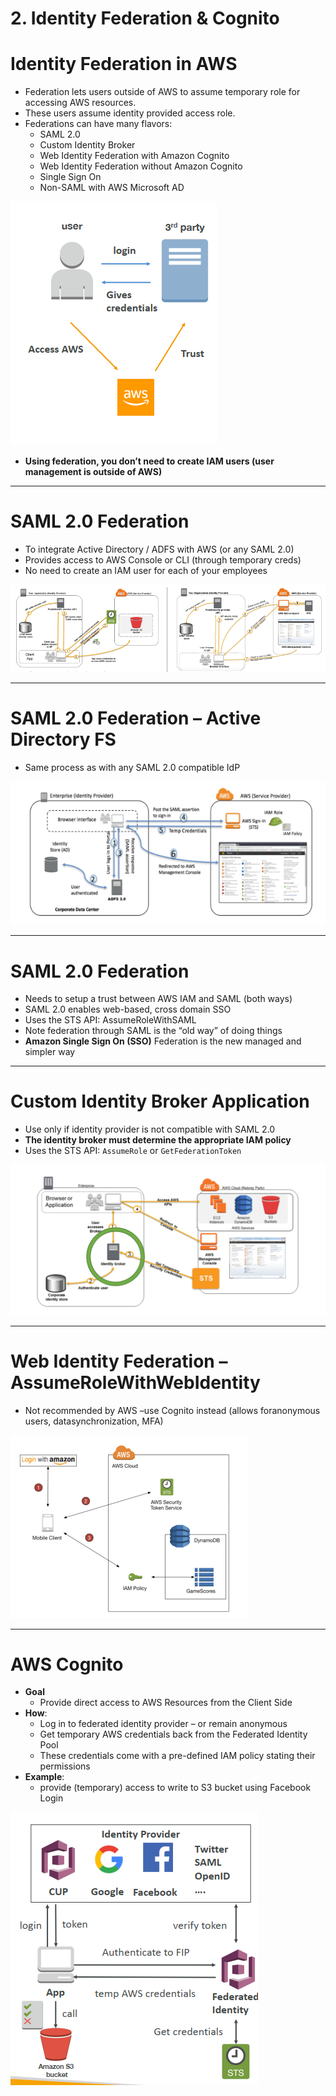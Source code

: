 # 2. Identity Federation & Cognito

# Identity Federation in AWS

- Federation lets users outside of AWS to assume temporary role for accessing AWS resources.
- These users assume identity provided access role.
- Federations can have many flavors:
    - SAML 2.0
    - Custom Identity Broker
    - Web Identity Federation with Amazon Cognito
    - Web Identity Federation without Amazon Cognito
    - Single Sign On
    - Non-SAML with AWS Microsoft AD

![2%20Identity%20Federation%20Cognito/Untitled.png](2%20Identity%20Federation%20Cognito/Untitled.png)

- **Using federation, you don’t need to create IAM users (user management is outside of AWS)**

---

# SAML 2.0 Federation

- To integrate Active Directory / ADFS with AWS (or any SAML 2.0)
- Provides access to AWS Console or CLI (through temporary creds)
- No need to create an IAM user for each of your employees

![2%20Identity%20Federation%20Cognito/Untitled%201.png](2%20Identity%20Federation%20Cognito/Untitled%201.png)

---

# SAML 2.0 Federation – Active Directory FS

- Same process as with any SAML 2.0 compatible IdP

![2%20Identity%20Federation%20Cognito/Untitled%202.png](2%20Identity%20Federation%20Cognito/Untitled%202.png)

---

# SAML 2.0 Federation

- Needs to setup a trust between AWS IAM and SAML (both ways)
- SAML 2.0 enables web-based, cross domain SSO
- Uses the STS API: AssumeRoleWithSAML
- Note federation through SAML is the “old way” of doing things
- **Amazon Single Sign On (SSO)** Federation is the new managed and simpler way

---

# Custom Identity Broker Application

- Use only if identity provider is not compatible with SAML 2.0
- **The identity broker must determine the appropriate IAM policy**
- Uses the STS API: `AssumeRole` or `GetFederationToken`

![2%20Identity%20Federation%20Cognito/Untitled%203.png](2%20Identity%20Federation%20Cognito/Untitled%203.png)

---

# Web Identity Federation – AssumeRoleWithWebIdentity

- Not recommended by AWS –use Cognito instead (allows foranonymous users, datasynchronization, MFA)

![2%20Identity%20Federation%20Cognito/Untitled%204.png](2%20Identity%20Federation%20Cognito/Untitled%204.png)

---

# AWS Cognito

- **Goal**
    - Provide direct access to AWS Resources from the Client Side
- **How**:
    - Log in to federated identity provider – or remain anonymous
    - Get temporary AWS credentials back from the Federated Identity Pool
    - These credentials come with a pre-defined IAM policy stating their permissions
- **Example**:
    - provide (temporary) access to write to S3 bucket using Facebook Login

![../16%20Serverless/5%20AWS%20Cognito/Untitled%201.png](../16%20Serverless/5%20AWS%20Cognito/Untitled%201.png)